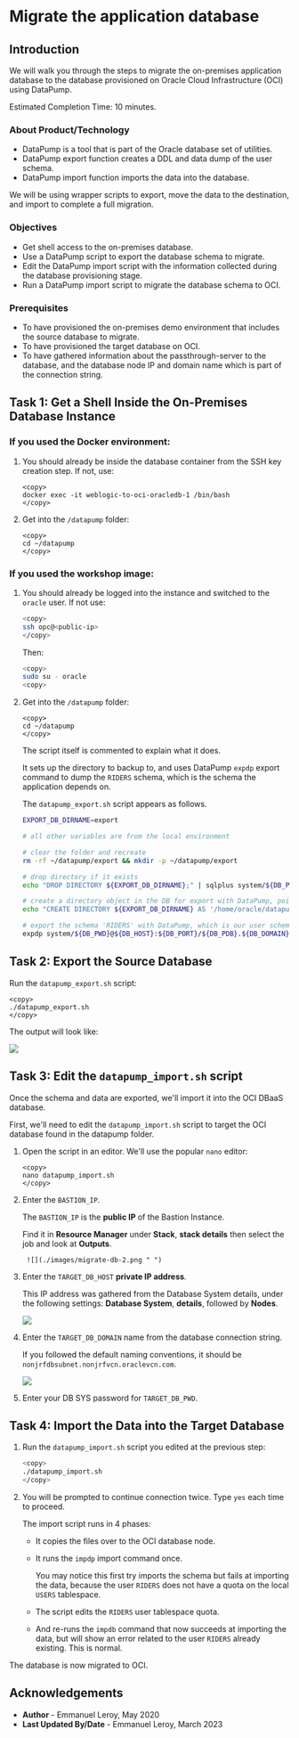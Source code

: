 # Migrate the application database

## Introduction

We will walk you through the steps to migrate the on-premises application database to the database provisioned on Oracle Cloud Infrastructure (OCI) using DataPump.

Estimated Completion Time: 10 minutes.

### About Product/Technology

- DataPump is a tool that is part of the Oracle database set of utilities.
- DataPump export function creates a DDL and data dump of the user schema.
- DataPump import function imports the data into the database.

We will be using wrapper scripts to export, move the data to the destination, and import to complete a full migration.

### Objectives

- Get shell access to the on-premises database.
- Use a DataPump script to export the database schema to migrate.
- Edit the DataPump import script with the information collected during the database provisioning stage.
- Run a DataPump import script to migrate the database schema to OCI.

### Prerequisites

- To have provisioned the on-premises demo environment that includes the source database to migrate.
- To have provisioned the target database on OCI.
- To have gathered information about the passthrough-server to the database, and the database node IP and domain name which is part of the connection string.

## Task 1: Get a Shell Inside the On-Premises Database Instance

### If you used the Docker environment:

1. You should already be inside the database container from the SSH key creation step. If not, use:

    ```
    <copy>
    docker exec -it weblogic-to-oci-oracledb-1 /bin/bash
    </copy>
    ```

2. Get into the `/datapump` folder:

    ```
    <copy>
    cd ~/datapump
    </copy>
    ```


### If you used the workshop image:

1. You should already be logged into the instance and switched to the `oracle` user. If not use:

    ```bash
    <copy>
    ssh opc@<public-ip>
    </copy>
    ```

    Then:

    ```bash
    <copy>
    sudo su - oracle
    <copy>
    ```

2. Get into the `/datapump` folder:

    ```
    <copy>
    cd ~/datapump
    </copy>
    ```

    The script itself is commented to explain what it does.

    It sets up the directory to backup to, and uses DataPump `expdp` export command to dump the `RIDERS` schema, which is the schema the application depends on.

    The `datapump_export.sh` script appears as follows.

    ```bash
    EXPORT_DB_DIRNAME=export

    # all other variables are from the local environment

    # clear the folder and recreate
    rm -rf ~/datapump/export && mkdir -p ~/datapump/export

    # drop directory if it exists
    echo "DROP DIRECTORY ${EXPORT_DB_DIRNAME};" | sqlplus system/${DB_PWD}@${DB_HOST}:${DB_PORT}/${DB_PDB}.${DB_DOMAIN}

    # create a directory object in the DB for export with DataPump, pointing to the folder created above
    echo "CREATE DIRECTORY ${EXPORT_DB_DIRNAME} AS '/home/oracle/datapump/export/';" | sqlplus system/${DB_PWD}@${DB_HOST}:${DB_PORT}/${DB_PDB}.${DB_DOMAIN}

    # export the schema 'RIDERS' with DataPump, which is our user schema with the Tour de France Riders data
    expdp system/${DB_PWD}@${DB_HOST}:${DB_PORT}/${DB_PDB}.${DB_DOMAIN} schemas=RIDERS DIRECTORY=${EXPORT_DB_DIRNAME}
    ```

## Task 2: Export the Source Database

Run the `datapump_export.sh` script:

```
<copy>
./datapump_export.sh
</copy>
```

The output will look like:

![](./images/migrate-db-1.png " ")

## Task 3: Edit the `datapump_import.sh` script

Once the schema and data are exported, we'll import it into the OCI DBaaS database.

First, we'll need to edit the `datapump_import.sh` script to target the OCI database found in the datapump folder.

1. Open the script in an editor. We'll use the popular `nano` editor:

    ```
    <copy>
    nano datapump_import.sh
    </copy>
    ```

2. Enter the `BASTION_IP`.

   The `BASTION_IP` is the **public IP** of the Bastion Instance.
   
    Find it in **Resource Manager** under **Stack**, **stack details** then select the job and look at **Outputs**.

        ![](./images/migrate-db-2.png " ")

3. Enter the `TARGET_DB_HOST` **private IP address**.

   This IP address was gathered from the Database System details, under the following settings: **Database System**, **details**, followed by **Nodes**.

   ![](./images/provision-db-26-nodeip.png " ")

4. Enter the `TARGET_DB_DOMAIN` name from the database connection string.

   If you followed the default naming conventions, it should be `nonjrfdbsubnet.nonjrfvcn.oraclevcn.com`.

   ![](./images/provision-db-27-connection2.png " ")

5. Enter your DB SYS password for `TARGET_DB_PWD`.

## Task 4: Import the Data into the Target Database

1. Run the `datapump_import.sh` script you edited at the previous step:

    ```bash
    <copy>
    ./datapump_import.sh
    </copy>
    ```

2. You will be prompted to continue connection twice. Type `yes` each time to proceed.

   The import script runs in 4 phases:

    - It copies the files over to the OCI database node.

    - It runs the `impdp` import command once.

      You may notice this first try imports the schema but fails at importing the data, because the user `RIDERS` does not have a quota on the local `USERS` tablespace.

    - The script edits the `RIDERS` user tablespace quota.

    - And re-runs the `impdb` command that now succeeds at importing the data, but will show an error related to the user `RIDERS` already existing. This is normal.

The database is now migrated to OCI.

## Acknowledgements

 - **Author** - Emmanuel Leroy, May 2020
 - **Last Updated By/Date** - Emmanuel Leroy, March 2023
